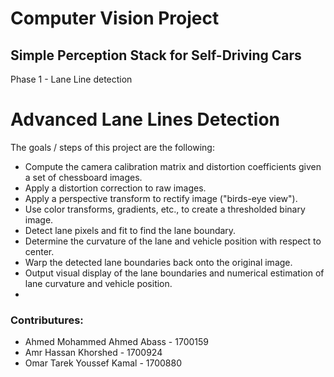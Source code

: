 # Computer Vision Project

## Simple Perception Stack for Self-Driving Cars

Phase 1 - Lane Line detection


# Advanced Lane Lines Detection

The goals / steps of this project are the following:

* Compute the camera calibration matrix and distortion coefficients given a set of chessboard images.
* Apply a distortion correction to raw images.
* Apply a perspective transform to rectify image ("birds-eye view").
* Use color transforms, gradients, etc., to create a thresholded binary image.
* Detect lane pixels and fit to find the lane boundary.
* Determine the curvature of the lane and vehicle position with respect to center.
* Warp the detected lane boundaries back onto the original image.
* Output visual display of the lane boundaries and numerical estimation of lane curvature and vehicle position.
* 

### Contributures:
* Ahmed Mohammed Ahmed Abass    -    1700159
* Amr Hassan Khorshed           -    1700924
* Omar Tarek Youssef Kamal      -    1700880 
